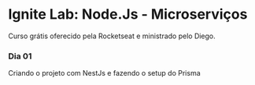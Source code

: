 # Ignite Lab: Node.Js - Microserviços
Curso grátis oferecido pela Rocketseat e ministrado pelo Diego.
### Dia 01
Criando o projeto com NestJs e fazendo o setup do Prisma